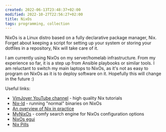 ```yaml
---
created: 2022-06-13T23:48:37+02:00
modified: 2022-10-27T22:56:27+02:00
title: NixOs
tags: programming, collection
---
```


NixOs is a Linux distro based on a fully declarative package manager, Nix.
Forget about keeping a script for setting up your system or storing your
dotfiles in a repository, Nix will take care of it.

I am currently using NixOs on my server/homelab infrastructure. From my
experience so far, it is a step up from Ansible playbooks or similar tools. I
am reluctant to switch my main laptops to NixOs, as it's not as easy to program
on NixOs as it is to deploy software on it. Hopefully this will change in the
future :)

Useful links:

- [VimJoyer YouTube channel](https://youtube.com/@vimjoyer) - high quality Nix tutorials
- [Nix-ld](https://github.com/Mic92/nix-ld) - running "normal" binaries on NixOs
- [An overview of Nix in practice](https://www.slice.zone/blog/nix-in-practice)
- [MyNixOs](https://mynixos.com/) - comfy search engine for NixOs configuration
  options
- [NixOs egui](https://scvalex.net/posts/63/)
- [Nix Pills](https://nixos.org/guides/nix-pills/)
